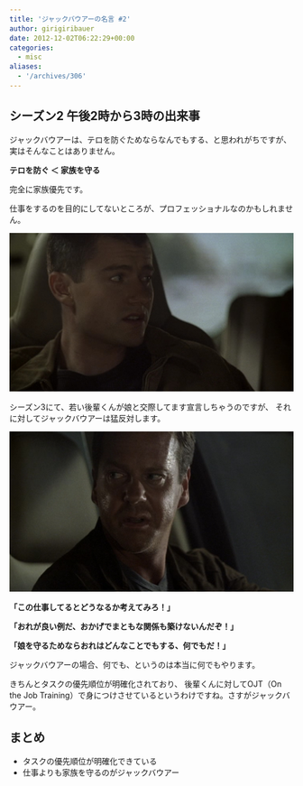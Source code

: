 ```yaml
---
title: 'ジャックバウアーの名言 #2'
author: girigiribauer
date: 2012-12-02T06:22:29+00:00
categories:
  - misc
aliases:
  - '/archives/306'
---
```

## シーズン2 午後2時から3時の出来事

ジャックバウアーは、テロを防ぐためならなんでもする、と思われがちですが、 実はそんなことはありません。

**テロを防ぐ ＜ 家族を守る**

完全に家族優先です。

仕事をするのを目的にしてないところが、プロフェッショナルなのかもしれません。

![](resource01.jpg)

シーズン3にて、若い後輩くんが娘と交際してます宣言しちゃうのですが、 それに対してジャックバウアーは猛反対します。

![「この仕事してるとどうなるか考えてみろ！」](resource02.jpg)

**「この仕事してるとどうなるか考えてみろ！」**

**「おれが良い例だ、おかげでまともな関係も築けないんだぞ！」**

**「娘を守るためならおれはどんなことでもする、何でもだ！」**

ジャックバウアーの場合、何でも、というのは本当に何でもやります。

きちんとタスクの優先順位が明確化されており、 後輩くんに対してOJT（On the Job Training）で身につけさせているというわけですね。さすがジャックバウアー。

## まとめ

- タスクの優先順位が明確化できている
- 仕事よりも家族を守るのがジャックバウアー
